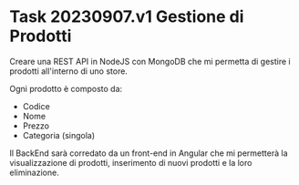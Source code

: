 # Task 20230907.v1 Gestione di Prodotti

Creare una REST API in NodeJS con MongoDB che mi permetta di gestire i prodotti all'interno di uno store.

Ogni prodotto è composto da:

- Codice
- Nome
- Prezzo
- Categoria (singola)

Il BackEnd sarà corredato da un front-end in Angular che mi permetterà la visualizzazione di prodotti, inserimento di nuovi prodotti e la loro eliminazione.